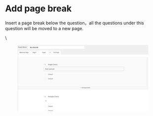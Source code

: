 # Add page break

Insert a page break below the question，all the questions under this question will be moved to a new page.

\


<figure><img src="../../../.gitbook/assets/image (6).png" alt=""><figcaption></figcaption></figure>

